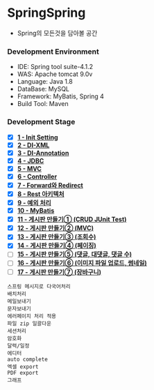 # SpringSpring

* Spring의 모든것을 담아볼 공간


### Development Environment
* IDE: Spring tool suite-4.1.2
* WAS: Apache tomcat 9.0v
* Language: Java 1.8
* DataBase: MySQL
* Framework: MyBatis, Spring 4
* Build Tool: Maven

### Development Stage
* [x] <a href="https://github.com/doorisopen/SpringSpring/tree/d129bbf2a8d3a585fb650110f8713f4ec2a65bac"><strong>1 - Init Setting</strong></a>
* [x] <a href="https://github.com/doorisopen/SpringSpring/tree/68ba7379e4e4ad202ca82b2dc9ce61bd74fda306"><strong>2 - DI-XML</strong></a>
* [x] <a href="https://github.com/doorisopen/SpringSpring/tree/af621421ebcbcf60e36af78a4a7bfdc7a892aed3"><strong>3 - DI-Annotation</strong></a>
* [x] <a href="https://github.com/doorisopen/SpringSpring/tree/277d82107a895c9f636da9ff2b56344129ff19dd"><strong>4 - JDBC</strong></a>
* [x] <a href="https://github.com/doorisopen/SpringSpring/tree/6f26b4e14d5eedbbcae11783708af0c6064087df"><strong>5 - MVC</strong></a>
* [x] <a href="https://github.com/doorisopen/SpringSpring/tree/32a25bd697f6d704738f4461d6c11267c3f14853"><strong>6 - Controller</strong></a>
* [x] <a href="https://github.com/doorisopen/SpringSpring/tree/3ecbbf611fbc64dd06ea8f88e2257b88ae3323c3"><strong>7 - Forward와 Redirect</strong></a>
* [x] <a href="https://github.com/doorisopen/SpringSpring/tree/6e4a78c59c37800011f1f4bd452c2c741bcf33c2"><strong>8 - Rest 아키텍처</strong></a>
* [x] <a href="https://github.com/doorisopen/SpringSpring/tree/55e32924a3b2bbb9e287e7765e9d234f16d8cb4e"><strong>9 - 예외 처리</strong></a>
* [x] <a href="https://github.com/doorisopen/SpringSpring/tree/1dd8527099f303ac3cb42e088f704a5886119e04"><strong>10 - MyBatis</strong></a>
* [x] <a href="https://github.com/doorisopen/SpringSpring/tree/a35c247f378afe65b935df99520d57f00d2d4d7c"><strong>11 - 게시판 만들기① (CRUD JUnit Test)</strong></a>
* [x] <a href="https://github.com/doorisopen/SpringSpring/tree/4be848ca9750202f2b27ecaacaf76eec0a8131e2"><strong>12 - 게시판 만들기② (MVC)</strong></a>
* [x] <a href="https://github.com/doorisopen/SpringSpring/tree/0719d8aa98475ec0fbeb8b9fb6e6f548f3d70558"><strong>13 - 게시판 만들기③ (조회수)</strong></a>
* [x] <a href="https://github.com/doorisopen/SpringSpring/tree/14e8302211efcc52dc6fcd580c64daca4770ff66"><strong>14 - 게시판 만들기④ (페이징)</strong></a>
* [ ] <a href="#"><strong>15 - 게시판 만들기⑤ (댓글, 대댓글, 댓글 수)</strong></a>
* [ ] <a href="#"><strong>16 - 게시판 만들기⑥ (이미지 파일 업로드, 썸네일)</strong></a>
* [ ] <a href="#"><strong>17 - 게시판 만들기⑦ (장바구니)</strong></a>

```
스프링 메시지로 다국어처리
배치처리
메일보내기
문자보내기
에러페이지 처리 적용
파일 zip 일괄다운
세션처리
암호화
달력/일정
에디터
auto complete
엑셀 export
PDF export
그래프
```